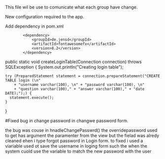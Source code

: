 This file wil be use to comunicate what each group have change.

New configuration required to the app.

Add dependency in pom.xml 

<!--dipendencies for fontaesome -->
			<dependency>
    			<groupId>de.jensd</groupId>
    			<artifactId>fontawesomefx</artifactId>
    			<version>8.2</version>
			</dependency>
<!--dipendencies for fontaesome -->


<!--this method has been fixed. Deleted Primary Key userId and increase form 20 to 100 fields of attribute.-->
<!--WARMING I DO NOT THING THE THIS VERSION WILL WORK FOR BASE CASES.-->
public static void createLoginTable(Connection connection) throws SQLException {
	System.out.println("Creating login table");

    try (PreparedStatement statement = connection.prepareStatement("CREATE TABLE login (\n"
        + "username varchar(100), \n" + "password varchar(100), \n"
        + "question varchar(100)," + "answer varchar(100)," + "date DATE);");) {
      statement.execute();
    }
  }


#Fixed bug in change password in changwe password form.

the bug was couse in hnadleChangePasswrd() the overridepassword used to get has argument the paramenter from the view but the fielad was alredy cleaned ehen i type forgot password in Login form. to fixed i used a viariable used ot save the username in loging form such the when the system cuold use the variable to match the new password with the user 